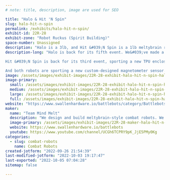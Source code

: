 ```yaml
---
# note: title, description, image are used for SEO

title: "Halo & Hit 'N Spin"
slug: halo-hit-n-spin
permalink: /exhibits/halo-hit-n-spin/
exhibit-id: 22R-28
exhibit-zone: "Robot Ruckus (Spirit Building)"
space-number: Unassigned
description: "Halo is a 3lb, and Hit &#039;N Spin is a 1lb meltybrain robot."
description-long: "Halo is back for its fifth event. We&#039;ve made a number of mechanical improvements, including custom hub motor wheels and shatter-proof TPU enclosures. This time it wont explode for sure!

Hit &#039;N Spin is back for its third event, sporting a new TPU enclosure. A new traction control algorithm should reduce the traction issues seen last year.

And both robots are sporting a new custom-designed magnetometer sensor. This serves as an all-in-one heading sensor that should prove more reliable than any meltybrain fielded before."
image: /assets/images/exhibit-images/22R-28-exhibit-halo-hit-n-spin-halo-open-large.jpg
image-primary: 
  small: /assets/images/exhibit-images/22R-28-exhibit-halo-hit-n-spin-halo-open-small.jpg
  medium: /assets/images/exhibit-images/22R-28-exhibit-halo-hit-n-spin-halo-open-medium.jpg
  large: /assets/images/exhibit-images/22R-28-exhibit-halo-hit-n-spin-halo-open-large.jpg
  full: /assets/images/exhibit-images/22R-28-exhibit-halo-hit-n-spin-halo-open-full.jpg
website: "https://www.swallenhardware.io/battlebots/category/Battlebots"
maker: 
  name: "Team Mind Melt"
  description: "We design and build meltybrain-style combat robots. We custom design custom parts and electronics, striving to advance the state-of-the-art for this kind of robot."
  image-primary: /assets/images/exhibit-images/22R-28-maker-halo-hit-n-spin-mind-melt-final-medium.png
  website: https://www.swallenhardware.io/battlebots
  youtube: https://www.youtube.com/channel/UCGh6TCPRY9pK_JjE5PMy0Kg
categories: 
  - slug: combat-robots
    name: Combat Robots
created-jotform: "2022-09-26 21:54:39"
last-modified-jotform: "2022-10-03 19:17:47"
last-exported: "2022-10-05 07:04:28"
sitemap: false

---
```

